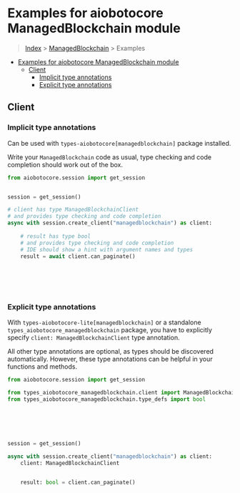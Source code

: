 <a id="examples-for-aiobotocore-managedblockchain-module"></a>

# Examples for aiobotocore ManagedBlockchain module

> [Index](../README.md) > [ManagedBlockchain](./README.md) > Examples

- [Examples for aiobotocore ManagedBlockchain module](#examples-for-aiobotocore-managedblockchain-module)
  - [Client](#client)
    - [Implicit type annotations](#implicit-type-annotations)
    - [Explicit type annotations](#explicit-type-annotations)

<a id="client"></a>

## Client

<a id="implicit-type-annotations"></a>

### Implicit type annotations

Can be used with `types-aiobotocore[managedblockchain]` package installed.

Write your `ManagedBlockchain` code as usual, type checking and code completion
should work out of the box.

```python
from aiobotocore.session import get_session


session = get_session()

# client has type ManagedBlockchainClient
# and provides type checking and code completion
async with session.create_client("managedblockchain") as client:
    
    # result has type bool
    # and provides type checking and code completion
    # IDE should show a hint with argument names and types
    result = await client.can_paginate()
    

    

    
```

<a id="explicit-type-annotations"></a>

### Explicit type annotations

With `types-aiobotocore-lite[managedblockchain]` or a standalone
`types_aiobotocore_managedblockchain` package, you have to explicitly specify
`client: ManagedBlockchainClient` type annotation.

All other type annotations are optional, as types should be discovered
automatically. However, these type annotations can be helpful in your functions
and methods.

```python
from aiobotocore.session import get_session

from types_aiobotocore_managedblockchain.client import ManagedBlockchainClient
from types_aiobotocore_managedblockchain.type_defs import bool






session = get_session()

async with session.create_client("managedblockchain") as client:
    client: ManagedBlockchainClient

    
    result: bool = client.can_paginate()
    

    

    
```
